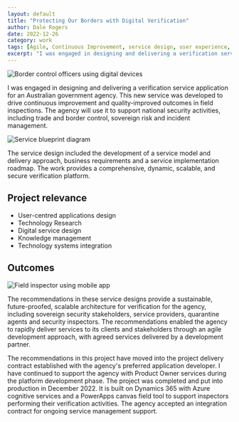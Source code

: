 ```yaml
---
layout: default
title: "Protecting Our Borders with Digital Verification"
author: Dale Rogers
date: 2022-12-26
category: work
tags: [Agile, Continuous Improvement, service design, user experience, user research]
excerpt: "I was engaged in designing and delivering a verification service application for an Australian government agency. This new service was developed to drive continuous improvement and quality-improved outcomes in field inspections."
---
```


![Border control officers using digital devices](/images/case-studies/border-control-officers.jpg)

I was engaged in designing and delivering a verification service application for an Australian government agency. This new service was developed to drive continuous improvement and quality-improved outcomes in field inspections. The agency will use it to support national security activities, including trade and border control, sovereign risk and incident management.

![Service blueprint diagram](/images/case-studies/service-blueprint.jpg)

The service design included the development of a service model and delivery approach, business requirements and a service implementation roadmap. The work provides a comprehensive, dynamic, scalable, and secure verification platform.

## Project relevance

- User-centred applications design
- Technology Research
- Digital service design
- Knowledge management
- Technology systems integration

## Outcomes

![Field inspector using mobile app](/images/case-studies/field-inspector-app.jpg)

The recommendations in these service designs provide a sustainable, future-proofed, scalable architecture for verification for the agency, including sovereign security stakeholders, service providers, quarantine agents and security inspectors. The recommendations enabled the agency to rapidly deliver services to its clients and stakeholders through an agile development approach, with agreed services delivered by a development partner.

The recommendations in this project have moved into the project delivery contract established with the agency's preferred application developer. I have continued to support the agency with Product Owner services during the platform development phase. The project was completed and put into production in December 2022. It is built on Dynamics 365 with Azure cognitive services and a PowerApps canvas field tool to support inspectors performing their verification activities. The agency accepted an integration contract for ongoing service management support.
